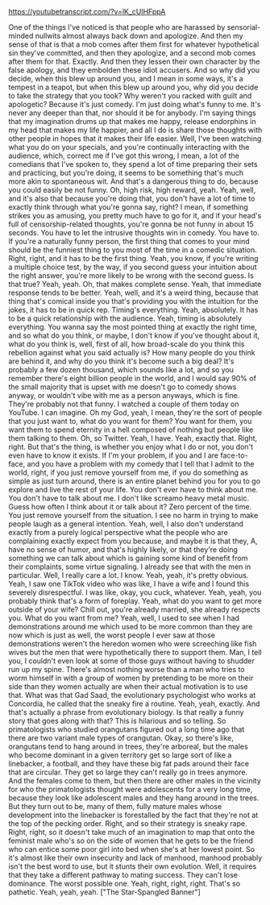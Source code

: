https://youtubetranscript.com/?v=lK_cUlHFppA

 One of the things I've noticed is that people who are harassed by sensorial-minded nullwits almost always back down and apologize. And then my sense of that is that a mob comes after them first for whatever hypothetical sin they've committed, and then they apologize, and a second mob comes after them for that. Exactly. And then they lessen their own character by the false apology, and they embolden these idiot accusers. And so why did you decide, when this blew up around you, and I mean in some ways, it's a tempest in a teapot, but when this blew up around you, why did you decide to take the strategy that you took? Why weren't you racked with guilt and apologetic? Because it's just comedy. I'm just doing what's funny to me. It's never any deeper than that, nor should it be for anybody. I'm saying things that my imagination drums up that makes me happy, release endorphins in my head that makes my life happier, and all I do is share those thoughts with other people in hopes that it makes their life easier. Well, I've been watching what you do on your specials, and you're continually interacting with the audience, which, correct me if I've got this wrong, I mean, a lot of the comedians that I've spoken to, they spend a lot of time preparing their sets and practicing, but you're doing, it seems to be something that's much more akin to spontaneous wit. And that's a dangerous thing to do, because you could easily be not funny. Oh, high risk, high reward, yeah. Yeah, well, and it's also that because you're doing that, you don't have a lot of time to exactly think through what you're gonna say, right? I mean, if something strikes you as amusing, you pretty much have to go for it, and if your head's full of censorship-related thoughts, you're gonna be not funny in about 15 seconds. You have to let the intrusive thoughts win in comedy. You have to. If you're a naturally funny person, the first thing that comes to your mind should be the funniest thing to you most of the time in a comedic situation. Right, right, and it has to be the first thing. Yeah, you know, if you're writing a multiple choice test, by the way, if you second guess your intuition about the right answer, you're more likely to be wrong with the second guess. Is that true? Yeah, yeah. Oh, that makes complete sense. Yeah, that immediate response tends to be better. Yeah, well, and it's a weird thing, because that thing that's comical inside you that's providing you with the intuition for the jokes, it has to be in quick rep. Timing's everything. Yeah, absolutely. It has to be a quick relationship with the audience. Yeah, timing is absolutely everything. You wanna say the most pointed thing at exactly the right time, and so what do you think, or maybe, I don't know if you've thought about it, what do you think is, well, first of all, how broad-scale do you think this rebellion against what you said actually is? How many people do you think are behind it, and why do you think it's become such a big deal? It's probably a few dozen thousand, which sounds like a lot, and so you remember there's eight billion people in the world, and I would say 90% of the small majority that is upset with me doesn't go to comedy shows anyway, or wouldn't vibe with me as a person anyways, which is fine. They're probably not that funny. I watched a couple of them today on YouTube. I can imagine. Oh my God, yeah, I mean, they're the sort of people that you just want to, what do you want for them? You want for them, you want them to spend eternity in a hell composed of nothing but people like them talking to them. Oh, so Twitter. Yeah, I have. Yeah, exactly that. Right, right. But that's the thing, is whether you enjoy what I do or not, you don't even have to know it exists. If I'm your problem, if you and I are face-to-face, and you have a problem with my comedy that I tell that I admit to the world, right, if you just remove yourself from me, if you do something as simple as just turn around, there is an entire planet behind you for you to go explore and live the rest of your life. You don't ever have to think about me. You don't have to talk about me. I don't like screamo heavy metal music. Guess how often I think about it or talk about it? Zero percent of the time. You just remove yourself from the situation. I see no harm in trying to make people laugh as a general intention. Yeah, well, I also don't understand exactly from a purely logical perspective what the people who are complaining exactly expect from you because, and maybe it is that they, A, have no sense of humor, and that's highly likely, or that they're doing something we can talk about which is gaining some kind of benefit from their complaints, some virtue signaling. I already see that with the men in particular. Well, I really care a lot. I know. Yeah, yeah, it's pretty obvious. Yeah, I saw one TikTok video who was like, I have a wife and I found this severely disrespectful. I was like, okay, you cuck, whatever. Yeah, yeah, you probably think that's a form of foreplay. Yeah, what do you want to get more outside of your wife? Chill out, you're already married, she already respects you. What do you want from me? Yeah, well, I used to see when I had demonstrations around me which used to be more common than they are now which is just as well, the worst people I ever saw at those demonstrations weren't the heredon women who were screeching like fish wives but the men that were hypothetically there to support them. Man, I tell you, I couldn't even look at some of those guys without having to shudder run up my spine. There's almost nothing worse than a man who tries to worm himself in with a group of women by pretending to be more on their side than they women actually are when their actual motivation is to use that. What was that Gad Saad, the evolutionary psychologist who works at Concordia, he called that the sneaky fire a routine. Yeah, yeah, exactly. And that's actually a phrase from evolutionary biology. Is that really a funny story that goes along with that? This is hilarious and so telling. So primatologists who studied orangutans figured out a long time ago that there are two variant male types of orangutan. Okay, so there's like, orangutans tend to hang around in trees, they're arboreal, but the males who become dominant in a given territory get so large sort of like a linebacker, a football, and they have these big fat pads around their face that are circular. They get so large they can't really go in trees anymore. And the females come to them, but then there are other males in the vicinity for who the primatologists thought were adolescents for a very long time, because they look like adolescent males and they hang around in the trees. But they turn out to be, many of them, fully mature males whose development into the linebacker is forestalled by the fact that they're not at the top of the pecking order. Right, and so their strategy is sneaky rape. Right, right, so it doesn't take much of an imagination to map that onto the feminist male who's so on the side of women that he gets to be the friend who can entice some poor girl into bed when she's at her lowest point. So it's almost like their own insecurity and lack of manhood, manhood probably isn't the best word to use, but it stunts their own evolution. Well, it requires that they take a different pathway to mating success. They can't lose dominance. The worst possible one. Yeah, right, right, right. That's so pathetic. Yeah, yeah, yeah. ["The Star-Spangled Banner"]